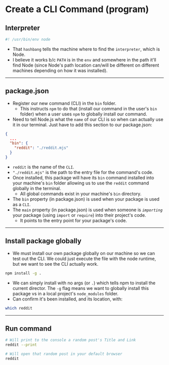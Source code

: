 # Create a CLI Command (program)

## Interpreter

```js
#! /usr/bin/env node
```

- That `hashbang` tells the machine where to find the `interpreter`, which is Node.
- I believe it works b/c `PATH` is in the `env` and somewhere in the path it'll find Node (since Node's path location can/will be different on different machines depending on how it was installed).

---

## package.json

- Register our new command (CLI) in the `bin` folder.
  - This instructs `npm` to do that (install our command in the user's `bin` folder) when a user uses `npm` to globally install our command.
- Need to tell Node.js what the `name` of our CLI is so when can actually use it in our terminal. Just have to add this section to our package.json:

```json
{
  ...
  "bin": {
    "reddit": "./reddit.mjs"
  }
}
```

- `reddit` is the name of the `CLI`.
- `"./reddit.mjs"` is the path to the entry file for the command's code.
- Once installed, this package will have its `bin` command installed into your machine's `bin` folder allowing us to use the `reddit` command globally in the terminal.
  - All global commands exist in your machine's `bin` directory.
- The `bin` property (in package.json) is used when your package is used as a `CLI`.
- The `main` property (in package.json) is used when someone is _`importing`_ your package (using `import` or `require`) into their project's code.
  - It points to the entry point for your package's code.

---

## Install package globally

- We must install our own package globally on our machine so we can test out the CLI. We could just execute the file with the node runtime, but we want to see the CLI actually work.

```sh
npm install -g .
```

- We can simply install with no args (or `.`) which tells npm to install the current director. The `-g` flag means we want to globally install this package vs in a local project's `node_modules` folder.
- Can confirm it's been installed, and its location, with:

```sh
which reddit
```

---

## Run command

```sh
# Will print to the console a random post's Title and Link
reddit --print

# Will open that random post in your default browser
reddit
```
